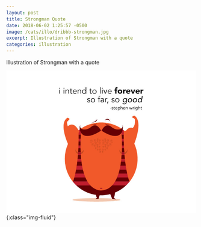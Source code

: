 ```yaml
---
layout: post
title: Strongman Quote
date: 2018-06-02 1:25:57 -0500
image: /cats/illo/dribbb-strongman.jpg
excerpt: Illustration of Strongman with a quote
categories: illustration
---
```


Illustration of Strongman with a quote

![image-title-here](/assets/img/cats/illo/dribbb-strongman.jpg){:class="img-fluid"}
